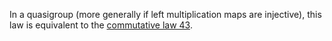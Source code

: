 In a quasigroup (more generally if left multiplication maps are injective), this law is equivalent to the [commutative law 43](https://teorth.github.io/equational_theories/implications/?43).
